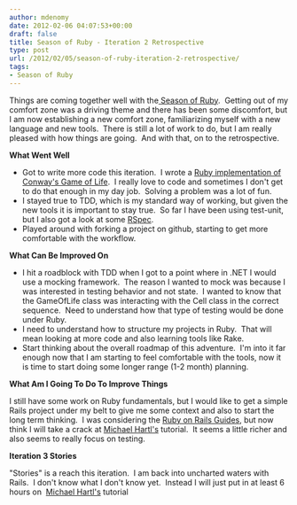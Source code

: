 ```yaml
---
author: mdenomy
date: 2012-02-06 04:07:53+00:00
draft: false
title: Season of Ruby - Iteration 2 Retrospective
type: post
url: /2012/02/05/season-of-ruby-iteration-2-retrospective/
tags:
- Season of Ruby
---
```


Things are coming together well with the[ Season of Ruby](http://mdenomy.wordpress.com/category/season-of-ruby/).  Getting out of my comfort zone was a driving theme and there has been some discomfort, but I am now establishing a new comfort zone, familiarizing myself with a new language and new tools.  There is still a lot of work to do, but I am really pleased with how things are going.  And with that, on to the retrospective.

**What Went Well**

* Got to write more code this iteration.  I wrote a [Ruby implementation of Conway's Game of Life](https://github.com/mdenomy/GameOfLife).  I really love to code and sometimes I don't get to do that enough in my day job.  Solving a problem was a lot of fun.
* I stayed true to TDD, which is my standard way of working, but given the new tools it is important to stay true.  So far I have been using test-unit, but I also got a look at some [RSpec](http://rspec.info/).
* Played around with forking a project on github, starting to get more comfortable with the workflow.

**What Can Be Improved On**

* I hit a roadblock with TDD when I got to a point where in .NET I would use a mocking framework.  The reason I wanted to mock was because I was interested in testing behavior and not state.  I wanted to know that the GameOfLife class was interacting with the Cell class in the correct sequence.  Need to understand how that type of testing would be done under Ruby.
* I need to understand how to structure my projects in Ruby.  That will mean looking at more code and also learning tools like Rake.
* Start thinking about the overall roadmap of this adventure.  I'm into it far enough now that I am starting to feel comfortable with the tools, now it is time to start doing some longer range (1-2 month) planning.

**What Am I Going To Do To Improve Things**

I still have some work on Ruby fundamentals, but I would like to get a simple Rails project under my belt to give me some context and also to start the long term thinking.  I was considering the [Ruby on Rails Guides](http://guides.rubyonrails.org/getting_started.html), but now think I will take a crack at [Michael Hartl's](http://ruby.railstutorial.org/chapters/a-demo-app) tutorial.  It seems a little richer and also seems to really focus on testing.

**Iteration 3 Stories**

"Stories" is a reach this iteration.  I am back into uncharted waters with Rails.  I don't know what I don't know yet.  Instead I will just put in at least 6 hours on  [Michael Hartl's](http://ruby.railstutorial.org/chapters/a-demo-app) tutorial
